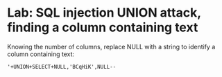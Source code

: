 # Lab: SQL injection UNION attack, finding a column containing text

Knowing the number of columns, replace NULL with a string to identify a column containing text:

`'+UNION+SELECT+NULL,'BCqHiK',NULL--`
